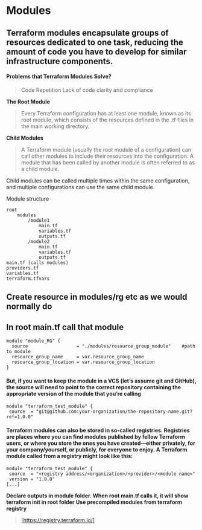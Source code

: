 # Modules

## Terraform modules encapsulate groups of resources dedicated to one task, reducing the amount of code you have to develop for similar infrastructure components.

#### Problems that Terraform Modules Solve?

> Code Repetition
> Lack of code clarity and compliance

**The Root Module**
> Every Terraform configuration has at least one module, known as its root module, which consists of the resources defined in the .tf files in the main working directory.

**Child Modules**
> A Terraform module (usually the root module of a configuration) can call other modules to include their resources into the configuration. A module that has been called by another module is often referred to as a child module.

Child modules can be called multiple times within the same configuration, and multiple configurations can use the same child module.

Module structure
```
root
    modules
        /module1
            main.tf
            variables.tf
            outputs.tf
        /module2
            main.tf
            variables.tf
            outputs.tf
main.tf (calls modules)
providers.tf
variables.tf
terraform.tfvars
```

## Create resource in modules/rg etc as we would normally do
## In root main.tf call that module

```
module "module_RG" {
  source                  = "./modules/resource_group_module"    #path to module
  resource_group_name     = var.resource_group_name
  resource_group_location = var.resource_group_location
}

```

#### But, if you want to keep the module in a VCS (let’s assume git and GitHub), the source will need to point to the correct repository containing the appropriate version of the module that you’re calling

```
module "terraform_test_module" {
 source  = "git@github.com:your-organization/the-repository-name.git?ref=1.0.0"
```

#### Terraform modules can also be stored in so-called registries. Registries are places where you can find modules published by fellow Terraform users, or where you store the ones you have created—either privately, for your company/yourself, or publicly, for everyone to enjoy. A Terraform module called from a registry might look like this:

```
module "terraform_test_module" {
 source  = "<registry address/<organization>/<provider>/<module name>"
 version = "1.0.0"
[...]
```

**Declare outputs in module folder. When root main.tf calls it, it will show**
**terraform init in root folder**
**Use precompiled modules from terraform registry**
> [https://registry.terraform.io/]

